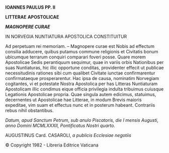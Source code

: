 **IOANNES PAULUS PP. II**

**LITTERAE** **APOSTOLICAE**

***MAGNOPERE CURAE***

IN NORVEGIA  NUNTIATURA  APOSTOLICA CONSTITUITUR

Ad perpetuam rei memoriam. – Magnοpere curae est Nobis ad effectum consilia adducere, quibus putamus commune religionis et Civitatis bonum ubicumque terrarum conquiri comparari foveri posse. Quare morem Apostolicae Sedis perantiquum sequimur, quae in variis orbis Nationibus per suas Nuntiaturas, hic illic opportune conditas, providenter effecit ut publicae necessitudinis rationes sibi cum qualibet Civitate iunctae confirmarentur confirmataeque prosperarentur. Hac ipsa de causa, nominatim Norvegiam cogitantes, vi et potestate Nostra Apostolica per has Litteras Nuntiaturam Apostolicam illic condimus eique officia privilegia indulta tribuimus cuiusque Legationis Apostolicae propria. Quae singula autem edicimus, statuimus, decernentes ut Apostolicae hae Litterae, in mοdum Brevis maioris expeditae, vim suam et effectus nunc et in posterum habeant. Contrariis rebus nihil obstantibus.

*Datum, apud Sanctum Petrum, sub anulo Piscatoris, die I mensis Augusti, anno Domini MCMLXXXII, Pοntificatus Nostri quarto.*

AUGUSTINUS Card. CASAROLI, *a publicis Ecclesiae negotiis*

© Copyright 1982 - Libreria Editrice Vaticana